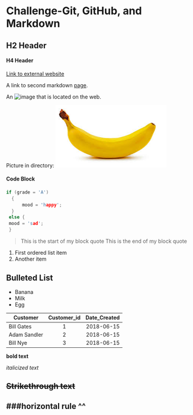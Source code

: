 # Challenge-Git, GitHub, and Markdown

## H2 Header

#### H4 Header

[Link to external website](http://skydiveflyingvranch.com/)

A link to second markdown [page](/Page2.md/).

An ![image](https://d2gg9evh47fn9z.cloudfront.net/800px_COLOURBOX2286335.jpg) that is located on the web.

Picture in directory: 
![pic of banana][banana]

[banana]:https://github.com/chrisluong12/Git-GitHub-and-Markdown/blob/master/download.jpg

#### Code Block

```C
if (grade = 'A')
  {
      mood = 'happy';
  }
 else { 
 mood = 'sad';
 }
```
>This is the start of my block quote
>This is the end of my block quote

1. First ordered list item
2. Another item

## Bulleted List
* Banana
* Milk
* Egg

| Customer       | Customer_id    | Date_Created |
| ------------- |:-------------:| -----:|
| Bill Gates    | 1| 2018-06-15 |
| Adam Sandler     | 2     |   2018-06-15 |
| Bill Nye | 3      |    2018-06-15 |

**bold text**

*italicized text*

~~Strikethrough text~~
---
###horizontal rule ^^
---

